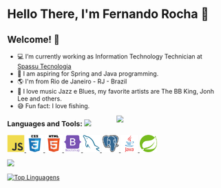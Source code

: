 # Hello There, I'm Fernando Rocha 👋
## Welcome! 👋

- 💻 I’m currently working as Information Technology Technician at [Spassu Tecnologia](https://www.spassu.com.br/)
- 🚀 I am aspiring for Spring and Java programming.
- 🌎 I'm from Rio de Janeiro - RJ - Brazil
- 🎸 I love music Jazz  e Blues, my favorite artists are The BB King, Jonh Lee and others.
-  😅 Fun fact: I love fishing.



 <img width="250" align="right" src="https://media2.giphy.com/media/PoHs1Ne8rcMuZRJted/giphy.gif?cid=ecf05e47ivptlsb8zjo8dy80gcckuzxgpclqprzqntd1eqxl&rid=giphy.gif&ct=g">

<h3 align="left">Languages and Tools: <img src="https://media1.giphy.com/media/MdA16VIoXKKxNE8Stk/giphy.gif?cid=ecf05e478jxnepm66779ejeskl1cw2qwulzppev1eb9kfc5d&rid=giphy.gif&ct=g" width="30"></h3>

<p align="left"> 
<a href="https://developer.mozilla.org/en-US/docs/Web/JavaScript" target="_blank"> <img src="https://raw.githubusercontent.com/devicons/devicon/master/icons/javascript/javascript-original.svg" alt="javascript" width="40" height="40"/> </a>	
<a href="https://www.w3schools.com/css/" target="_blank"> <img src="https://raw.githubusercontent.com/devicons/devicon/master/icons/css3/css3-original-wordmark.svg" alt="css3" width="40" height="40"/> </a>
<a href="https://www.w3.org/html/" target="_blank"> <img src="https://raw.githubusercontent.com/devicons/devicon/master/icons/html5/html5-original-wordmark.svg" alt="html5" width="40" height="40"/> </a> 
<a href="https://getbootstrap.com" target="_blank"> <img src="https://raw.githubusercontent.com/devicons/devicon/master/icons/bootstrap/bootstrap-plain-wordmark.svg" alt="bootstrap" width="40" height="40"/> </a> 
<a href="https://www.mysql.com/" target="_blank"> <img src="https://github.com/devicons/devicon/blob/master/icons/mysql/mysql-original.svg" alt="mysql" width="40" height="40"/> </a> 
 <a href="https://www.postgresql.org/" target="_blank"> <img src="https://github.com/devicons/devicon/blob/master/icons/postgresql/postgresql-original.svg" alt="postgresql" width="40" height="40"/> </a>
<a href="https://www.java.com/pt-BR/" target="_blank"> <img src="https://github.com/devicons/devicon/blob/master/icons/java/java-original-wordmark.svg"  alt="java" width="40" height="40"/> </a> 
 <a href="https://spring.io/" target="_blank"> <img src="https://github.com/devicons/devicon/blob/master/icons/spring/spring-original.svg"  alt="spring" width="40" height="40"/> </a> 

</p>
</h3>




<div>
  <a href="https://github.com/Rochaadm23">
  <img height="180em" src="https://github-readme-stats.vercel.app/api?username=Rochaadm23&show_icons=true&theme=tokyonight&include_all_commits=true&count_private=true"/>
  
   [![Top Linguagens](https://github-readme-stats.vercel.app/api/top-langs/?username=Rochaadm23&layout=compact&theme=tokyonight)](https://github.com/anuraghazra/github-readme-stats)
  <!--<img height="180em" src="https://github-readme-stats.vercel.app/api/top-langs?username=Rochaadm23&layout=compact&langs_count=90&theme=tokyonight" />
</div>-->

<!--
**Fernando Rocha** is a ✨ _special_ ✨ repository because its `README.md` (this file) appears on your GitHub profile. 
